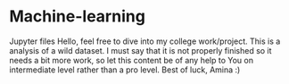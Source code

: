 # Machine-learning
Jupyter files
Hello, feel free to dive into my college work/project. This is a analysis of a wild dataset. I must say that it is not properly finished so it needs a bit more work, so let this content be of any help to You on intermediate level rather than a pro level. Best of luck, Amina :)
